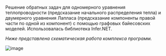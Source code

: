 Решение обратных задач для одномерного уравнения теплопроводности (предсказание начального распределения тепла) и двумерного уравнения Лапласа (предсказание компоненты правой части по одной из компонент) с помощью графовых байесовских моделей. Использовалась библиотека Infer.NET.

*Ниже представлена схематическая работа комплекса программ.*

![image](https://github.com/user-attachments/assets/5a6cd82e-b736-4354-9cdb-8f8b5412efeb)
